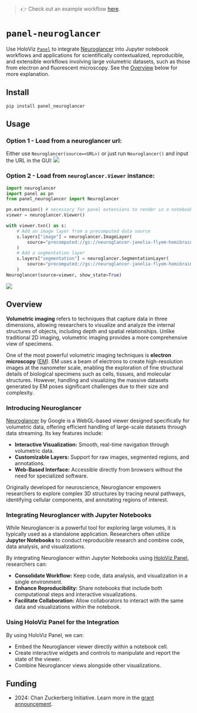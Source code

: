 > 👉 Check out an example workflow [here](https://examples.holoviz.org/gallery/volumetric_imaging/volumetric_imaging.html).

# `panel-neuroglancer`

Use HoloViz [`Panel`](https://panel.holoviz.org/) to integrate [Neuroglancer](https://www.github.com/google/neuroglancer) into Jupyter notebook workflows and applications for scientifically contextualized, reproducible, and extensible workflows involving large volumetric datasets, such as those from electron and fluorescent microscopy. See the [Overview](#overview) below for more explanation.

## Install

`pip install panel_neuroglancer`

## Usage

### Option 1 - Load from a neuroglancer url:

Either use `Neuroglancer(source=<URL>)` or just run `Neuroglancer()` and input the URL in the GUI:
![](assets/demo_fromurl.png)


### Option 2 - Load from `neuroglancer.Viewer` instance:

```python
import neuroglancer
import panel as pn
from panel_neuroglancer import Neuroglancer

pn.extension() # necessary for panel extensions to render in a notebook
viewer = neuroglancer.Viewer()

with viewer.txn() as s:
    # Add an image layer from a precomputed data source
    s.layers["image"] = neuroglancer.ImageLayer(
        source="precomputed://gs://neuroglancer-janelia-flyem-hemibrain/emdata/clahe_yz/jpeg",
    )
    # Add a segmentation layer
    s.layers["segmentation"] = neuroglancer.SegmentationLayer(
        source="precomputed://gs://neuroglancer-janelia-flyem-hemibrain/v1.1/segmentation",
    )
Neuroglancer(source=viewer, show_state=True)
```

![](assets/demo_fromviewer.png)

## Overview

**Volumetric imaging** refers to techniques that capture data in three dimensions, allowing researchers to visualize and analyze the internal structures of objects, including depth and spatial relationships. Unlike traditional 2D imaging, volumetric imaging provides a more comprehensive view of specimens.

One of the most powerful volumetric imaging techniques is **electron microscopy** ([EM](https://en.wikipedia.org/wiki/Electron_microscope)). EM uses a beam of electrons to create high-resolution images at the nanometer scale, enabling the exploration of fine structural details of biological specimens such as cells, tissues, and molecular structures. However, handling and visualizing the massive datasets generated by EM poses significant challenges due to their size and complexity.

### Introducing Neuroglancer

[Neuroglancer](https://github.com/google/neuroglancer) by Google is a WebGL-based viewer designed specifically for volumetric data, offering efficient handling of large-scale datasets through data streaming. Its key features include:

- **Interactive Visualization:** Smooth, real-time navigation through volumetric data.
- **Customizable Layers:** Support for raw images, segmented regions, and annotations.
- **Web-Based Interface:** Accessible directly from browsers without the need for specialized software.

Originally developed for neuroscience, Neuroglancer empowers researchers to explore complex 3D structures by tracing neural pathways, identifying cellular components, and annotating regions of interest.

### Integrating Neuroglancer with Jupyter Notebooks

While Neuroglancer is a powerful tool for exploring large volumes, it is typically used as a standalone application. Researchers often utilize **Jupyter Notebooks** to conduct reproducible research and combine code, data analysis, and visualizations.

By integrating Neuroglancer within Jupyter Notebooks using [HoloViz Panel](https://panel.holoviz.org/), researchers can:

- **Consolidate Workflow:** Keep code, data analysis, and visualization in a single environment.
- **Enhance Reproducibility:** Share notebooks that include both computational steps and interactive visualizations.
- **Facilitate Collaboration:** Allow collaborators to interact with the same data and visualizations within the notebook.

### Using HoloViz Panel for the Integration

By using HoloViz Panel, we can:

- Embed the Neuroglancer viewer directly within a notebook cell.
- Create interactive widgets and controls to manipulate and report the state of the viewer.
- Combine Neuroglancer views alongside other visualizations.

## Funding

- 2024: Chan Zuckerberg Initiative. Learn more in the [grant announcement](https://blog.bokeh.org/announcing-czi-funding-for-bokeh-for-bioscience-5f74426c011a).
